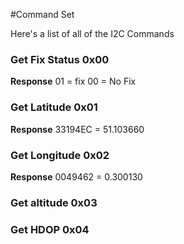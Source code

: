 #Command Set

Here's a list of all of the I2C Commands

### Get Fix Status 0x00

**Response**
01 = fix
00 = No Fix

### Get Latitude 0x01

**Response**
33194EC = 51.103660

### Get Longitude 0x02

**Response**
0049462 = 0.300130

### Get altitude 0x03


### Get HDOP 0x04
